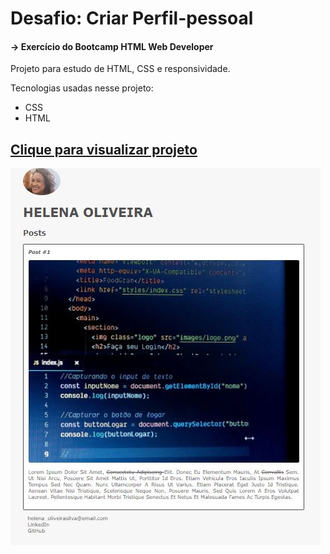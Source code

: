 
# Desafio: Criar Perfil-pessoal

#### -> Exercício do Bootcamp HTML Web Developer

Projeto para estudo de HTML, CSS e responsividade.

Tecnologias usadas nesse projeto:
- CSS
- HTML

<a href="https://helena-hos.github.io/Perfil-pessoal---DIO/" ><h2>Clique para visualizar projeto</h2></a>

<img alt="Perfil pessoal"  src="https://github.com/HELENA-HOS/Perfil-pessoal---DIO/blob/master/Perfil%20pessoal.JPG" >
